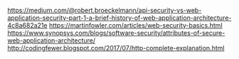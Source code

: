 https://medium.com/@robert.broeckelmann/api-security-vs-web-application-security-part-1-a-brief-history-of-web-application-architecture-4c8a682a21e
https://martinfowler.com/articles/web-security-basics.html
https://www.synopsys.com/blogs/software-security/attributes-of-secure-web-application-architecture/
http://codingfewer.blogspot.com/2017/07/http-complete-explanation.html
